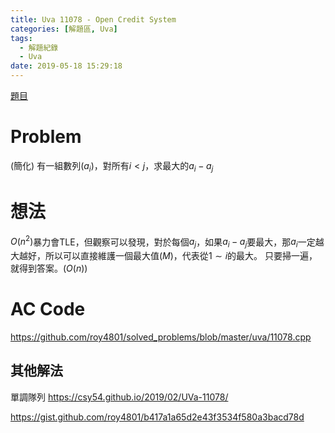 ```yaml
---
title: Uva 11078 - Open Credit System
categories: [解題區, Uva]
tags:
  - 解題紀錄
  - Uva
date: 2019-05-18 15:29:18
---
```


[題目](https://uva.onlinejudge.org/index.php?option=com_onlinejudge&Itemid=8&page=show_problem&category=0&problem=2019&mosmsg=Submission+received+with+ID+23355296)

# Problem

(簡化)
有一組數列($a_i$)，對所有$i<j$，求最大的$a_i - a_j$

# 想法

$O(n^2)$暴力會TLE，但觀察可以發現，對於每個$a_j$，如果$a_i - a_j$要最大，那$a_i$一定越大越好，所以可以直接維護一個最大值($M$)，代表從$1 \sim i$的最大。
只要掃一遍，就得到答案。($O(n)$)

# AC Code

https://github.com/roy4801/solved_problems/blob/master/uva/11078.cpp

## 其他解法

單調隊列
https://csy54.github.io/2019/02/UVa-11078/

https://gist.github.com/roy4801/b417a1a65d2e43f3534f580a3bacd78d